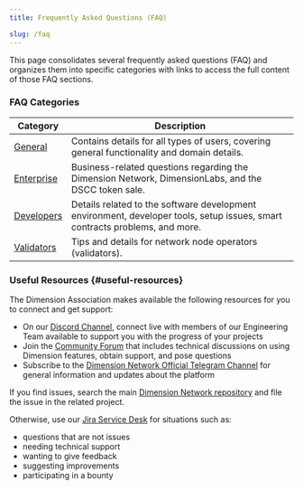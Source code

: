 ```yaml
---
title: Frequently Asked Questions (FAQ)

slug: /faq
---
```


This page consolidates several frequently asked questions (FAQ) and organizes them into specific categories with links to access the full content of those FAQ sections.

### FAQ Categories

| Category | Description |
| --- | --- |
| [General](/faq/faq-general) | Contains details for all types of users, covering general functionality and domain details. |
| [Enterprise](/faq/faq-enterpise) | Business-related questions regarding the Dimension Network, DimensionLabs, and the DSCC token sale. |
| [Developers](/faq/faq-developer) | Details related to the software development environment, developer tools, setup issues, smart contracts problems, and more. |
| [Validators](/faq/faq-validator) | Tips and details for network node operators (validators). |

### Useful Resources {#useful-resources}

The Dimension Association makes available the following resources for you to connect and get support:

-   On our <a href="https://discordapp.com/invite/mpZ9AYD">Discord Channel</a>, connect live with members of our Engineering Team available to support you with the progress of your projects
-   Join the <a href="https://forums.dimensionlabs.io/">Community Forum</a> that includes technical discussions on using Dimension features, obtain support, and pose questions
-   Subscribe to the <a href="https://t.me/dimensionblockchain">Dimension Network Official Telegram Channel</a> for general information and updates about the platform

If you find issues, search the main <a href="https://github.com/dimension-labs">Dimension Network repository</a> and file the issue in the related project.

Otherwise, use our <a href="https://dimensionlabs.atlassian.net/servicedesk">Jira Service Desk</a> for situations such as:

-   questions that are not issues
-   needing technical support
-   wanting to give feedback
-   suggesting improvements
-   participating in a bounty
